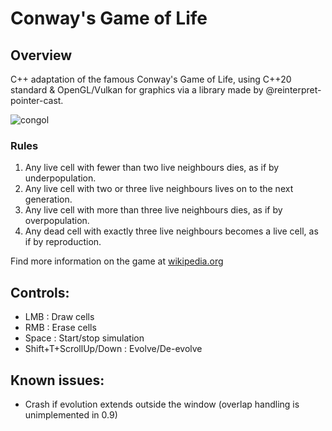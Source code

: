 # Conway's Game of Life
## Overview
C++ adaptation of the famous Conway's Game of Life, using C++20 standard & OpenGL/Vulkan for graphics via a library made by  @reinterpret-pointer-cast.

![congol](https://user-images.githubusercontent.com/57489963/124203736-0e2b8b00-dae6-11eb-8976-2f1e581ee44e.gif)

### Rules
1. Any live cell with fewer than two live neighbours dies, as if by underpopulation.
2. Any live cell with two or three live neighbours lives on to the next generation.
3. Any live cell with more than three live neighbours dies, as if by overpopulation.
4. Any dead cell with exactly three live neighbours becomes a live cell, as if by reproduction.

Find more information on the game at [wikipedia.org](https://en.wikipedia.org/wiki/Conway%27s_Game_of_Life)

## Controls:
- LMB : Draw cells
- RMB : Erase cells
- Space : Start/stop simulation  
- Shift+T+ScrollUp/Down : Evolve/De-evolve

## Known issues:
- Crash if evolution extends outside the window (overlap handling is unimplemented in 0.9)
